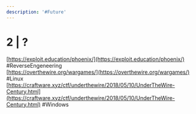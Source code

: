 ```yaml
---
description: '#Future'
---
```


# 2 | ?

[https://exploit.education/phoenix/](https://exploit.education/phoenix/) #ReverseEngeneering\
[https://overthewire.org/wargames/](https://overthewire.org/wargames/) #Linux\
[https://craftware.xyz/ctf/underthewire/2018/05/10/UnderTheWire-Century.html](https://craftware.xyz/ctf/underthewire/2018/05/10/UnderTheWire-Century.html) #Windows

